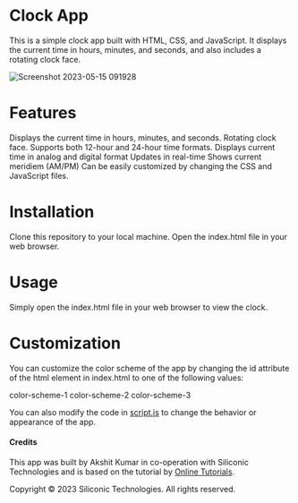 # Clock App
This is a simple clock app built with HTML, CSS, and JavaScript. It displays the current time in hours, minutes, and seconds, and also includes a rotating clock face.

![Screenshot 2023-05-15 091928](https://github.com/Akki1725/Clock/assets/68149441/8a14ed99-9d11-471f-92c0-45f0add1b8b8)

# Features
Displays the current time in hours, minutes, and seconds.
Rotating clock face.
Supports both 12-hour and 24-hour time formats.
Displays current time in analog and digital format
Updates in real-time
Shows current meridiem (AM/PM)
Can be easily customized by changing the CSS and JavaScript files.

# Installation
Clone this repository to your local machine.
Open the index.html file in your web browser.

# Usage
Simply open the index.html file in your web browser to view the clock.

# Customization
You can customize the color scheme of the app by changing the id attribute of the html element in index.html to one of the following values:

color-scheme-1
color-scheme-2
color-scheme-3

You can also modify the code in [script.js](script.js) to change the behavior or appearance of the app.

#### Credits
This app was built by Akshit Kumar in co-operation with Siliconic Technologies and is based on the tutorial by [Online Tutorials](https://www.youtube.com/@OnlineTutorialsYT).

Copyright © 2023 Siliconic Technologies. All rights reserved.
